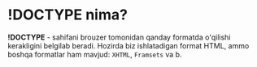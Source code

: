 # !DOCTYPE nima?

**!DOCTYPE** - sahifani brouzer tomonidan qanday formatda o'qilishi kerakligini belgilab beradi.
Hozirda biz ishlatadigan format HTML, ammo boshqa formatlar ham mavjud: `XHTML`, `Framsets` va b.

